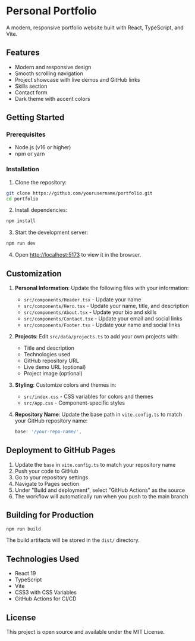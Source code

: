 # Personal Portfolio

A modern, responsive portfolio website built with React, TypeScript, and Vite.

## Features

- Modern and responsive design
- Smooth scrolling navigation
- Project showcase with live demos and GitHub links
- Skills section
- Contact form
- Dark theme with accent colors

## Getting Started

### Prerequisites

- Node.js (v16 or higher)
- npm or yarn

### Installation

1. Clone the repository:
```bash
git clone https://github.com/yourusername/portfolio.git
cd portfolio
```

2. Install dependencies:
```bash
npm install
```

3. Start the development server:
```bash
npm run dev
```

4. Open [http://localhost:5173](http://localhost:5173) to view it in the browser.

## Customization

1. **Personal Information**: Update the following files with your information:
   - `src/components/Header.tsx` - Update your name
   - `src/components/Hero.tsx` - Update your name, title, and description
   - `src/components/About.tsx` - Update your bio and skills
   - `src/components/Contact.tsx` - Update your email and social links
   - `src/components/Footer.tsx` - Update your name and social links

2. **Projects**: Edit `src/data/projects.ts` to add your own projects with:
   - Title and description
   - Technologies used
   - GitHub repository URL
   - Live demo URL (optional)
   - Project image (optional)

3. **Styling**: Customize colors and themes in:
   - `src/index.css` - CSS variables for colors and themes
   - `src/App.css` - Component-specific styles

4. **Repository Name**: Update the base path in `vite.config.ts` to match your GitHub repository name:
   ```ts
   base: '/your-repo-name/',
   ```

## Deployment to GitHub Pages

1. Update the `base` in `vite.config.ts` to match your repository name
2. Push your code to GitHub
3. Go to your repository settings
4. Navigate to Pages section
5. Under "Build and deployment", select "GitHub Actions" as the source
6. The workflow will automatically run when you push to the main branch

## Building for Production

```bash
npm run build
```

The build artifacts will be stored in the `dist/` directory.

## Technologies Used

- React 19
- TypeScript
- Vite
- CSS3 with CSS Variables
- GitHub Actions for CI/CD

## License

This project is open source and available under the MIT License.
